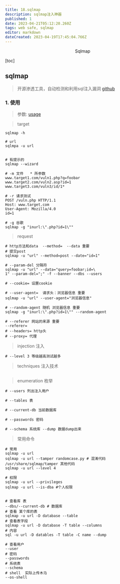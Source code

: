 ```yaml
---
title: 18.sqlmap
description: sqlmap注入神器
published: 1
date: 2023-04-21T05:12:20.260Z
tags: web safe, sqlmap
editor: markdown
dateCreated: 2023-04-19T17:45:04.766Z
---
```


<center>Sqlmap</center>



[toc]







## sqlmap

> 开源渗透工具，自动检测和利用sql注入漏洞 [github](https://github.com/sqlmapproject/sqlmap)



### 1. 使用

> 参数: [usage](https://github.com/sqlmapproject/sqlmap/wiki/Usage)

> target

```shell
sqlmap -h

# url
sqlmpa -u url


# 有提示的
sqlmap --wizard 

# -m 文件   * 所参数
www.target1.com/vuln1.php?q=foobar
www.target2.com/vuln2.asp?id=1
www.target3.com/vuln3/id/1*

# -r 请求测试
POST /vuln.php HTTP/1.1
Host: www.target.com
User-Agent: Mozilla/4.0
id=1

# -g 谷歌
sqlmap -g "inurl:\".php?id=1\""
```



> request

```shell
# http方法和data  --method=  --data 重要
# 提交post
sqlmap -u "url" --method=post --date="id=1"

# --param-del 分隔符
sqlmap -u "url" --data="query=foobar;id=\
1" --param-del=";" -f --banner --dbs --users

# --cookie= 设置cookie

# --user-agent=  请求头：浏览器信息 重要
sqlmap -u "url" --user-agent="浏览器信息"

# --random-agent 随机 浏览器信息 重要
sqlmap -g "inurl:\".php?id=1\"" --random-agent

# --referer 网站的来源 重要
--referer=
# --headers= http头
# --proxy= 代理
```



> injection 注入

```shell
# --level 3 等级越高测试越多

```



> techniques 注入技术

```shell
```



> enumeration 枚举

```shell
# --users 列出注入用户

# --tables 表  

# --current-db 当前数据库 

# --passwords 密码

# --schema 系统库 --dump 数据dump出来
```



> 常用命令

```shell
# 常用
sqlmap -u url  
sqlmap -u url --tamper randomcase.py # 混淆代码  /usr/share/sqlmap/tamper 其他代码
sqlmap -u url --level 4 

# 权限
sqlmap -u url --privileges 
sqlmap -u url --is-dba #个人权限


# 查看库 表
--dbs/--current-db # 数据库
# 查看 某个库的表
sqlmap -u url -D database --table
# 查看表字段
sqlmap -u url -D database -T table --columns
# 内容
sql -u url -D datables -T table -C name --dump

# 查看用户
--user
# 密码
--passwords
# 系统表
--schema
# shell  实际上传木马
--os-shell
```



























